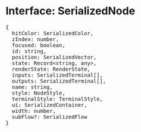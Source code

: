 # Interface: SerializedNode

<pre>
{
  hitColor: <Ref to="./serialized-color">SerializedColor</Ref>,
  zIndex: number,
  focused: boolean,
  id: string,
  position: <Ref to="./serialized-vector">SerializedVector</Ref>,
  state: Record&lt;string, any&gt;,
  renderState: <Ref to="./render-state">RenderState</Ref>,
  inputs: <Ref to="./serialized-terminal">SerializedTerminal</Ref>[],
  outputs: <Ref to="./serialized-terminal">SerializedTerminal</Ref>[],
  name: string,
  style: <Ref to="./node-style">NodeStyle</Ref>,
  terminalStyle: <Ref to="./terminal-style">TerminalStyle</Ref>,
  ui: <Ref to="./serialized-container">SerializedContainer</Ref>,
  width: number,
  subFlow?: <Ref to="./serialized-flow">SerializedFlow</Ref>
}
</pre>

<script setup>
import Ref from '../../../../../components/api/Ref.vue';
</script>

